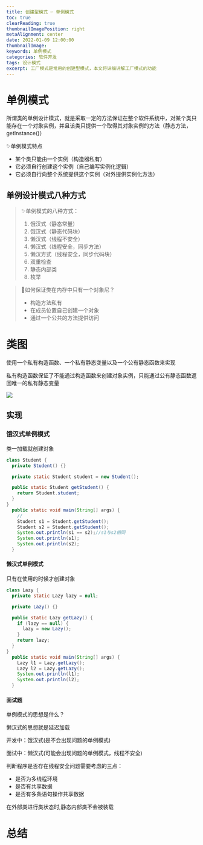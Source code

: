 ```yaml
---
title: 创建型模式 ☞ 单例模式
toc: true
clearReading: true
thumbnailImagePosition: right
metaAlignment: center
date: 2022-01-09 12:00:00
thumbnailImage:
keywords: 单例模式
categories: 软件开发
tags: 设计模式
excerpt: 工厂模式是常用的创建型模式，本文将详细讲解工厂模式的功能
---
```


<!-- toc -->

# 单例模式

所谓类的单例设计模式，就是采取一定的方法保证在整个软件系统中，对某个类只能存在一个对象实例，并且该类只提供一个取得其对象实例的方法（静态方法，getInstance()）

:sparkles:单例模式特点

- 某个类只能由一个实例（构造器私有）
- 它必须自行创建这个实例（自己编写实例化逻辑）
- 它必须自行向整个系统提供这个实例（对外提供实例化方法）

## 单例设计模式八种方式

> :sparkles:单例模式的八种方式：
>
> 1. 饿汉式（静态常量）
> 2. 饿汉式（静态代码块）
> 3. 懒汉式（线程不安全）
> 4. 懒汉式（线程安全，同步方法）
> 5. 懒汉方式（线程安全，同步代码块）
> 6. 双重检查
> 7. 静态内部类
> 8. 枚举

> :thinking:如何保证类在内存中只有一个对象尼？
>
> - 构造方法私有
> - 在成员位置自己创建一个对象
> - 通过一个公共的方法提供访问

# 类图

使用一个私有构造函数、一个私有静态变量以及一个公有静态函数来实现

私有构造函数保证了不能通过构造函数来创建对象实例，只能通过公有静态函数返回唯一的私有静态变量

![](https://cdn.jsdelivr.net/gh/pineapple-man/blogImage@main/image/designPattern/create-single.png)

## 实现

### 饿汉式单例模式

类一加载就创建对象

```java
class Student {
  private Student() {}

  private static Student student = new Student();

  public static Student getStudent() {
    return Student.student;
  }
}
  public static void main(String[] args) {
    //
    Student s1 = Student.getStudent();
    Student s2 = Student.getStudent();
    System.out.println(s1 == s2);//s1与s2相同
    System.out.println(s1);
    System.out.println(s2);
  }
```

#### 懒汉式单例模式

只有在使用的时候才创建对象

```java
class Lazy {
  private static Lazy lazy = null;

  private Lazy() {}

  public static Lazy getLazy() {
    if (lazy == null) {
      lazy = new Lazy();
    }
    return lazy;
  }
}
  public static void main(String[] args) {
    Lazy l1 = Lazy.getLazy();
    Lazy l2 = Lazy.getLazy();
    System.out.println(l1);
    System.out.println(l2);
  }
```

#### 面试题

单例模式的思想是什么？

懒汉式的思想就是延迟加载

开发中：饿汉式(是不会出现问题的单例模式)

面试中：懒汉式(可能会出现问题的单例模式，线程不安全)

判断程序是否存在线程安全问题需要考虑的三点：

- 是否为多线程环境
- 是否有共享数据
- 是否有多条语句操作共享数据

在外部类进行类状态时,静态内部类不会被装载

# 总结
